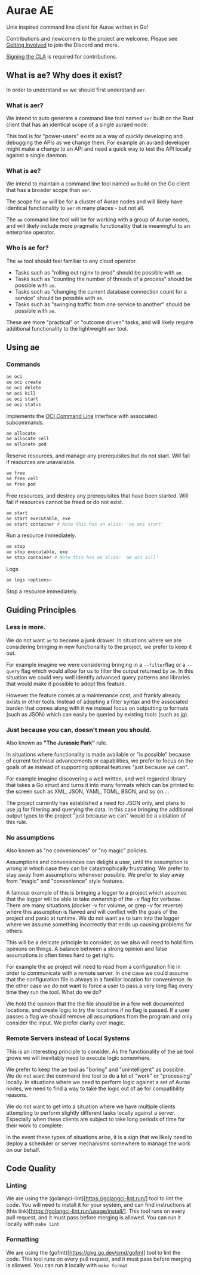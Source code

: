 # Aurae AE

Unix inspired command line client for Aurae written in Go!

Contributions and newcomers to the project are welcome. Please see [Getting Involved](https://github.com/aurae-runtime/community#getting-involved) to join the Discord and more.

[Signing the CLA](https://cla.aurae.io/) is required for contributions.

## What is ae? Why does it exist?

In order to understand `ae` we should first understand `aer`.

### What is aer?
We intend to auto generate a command line tool named `aer` built on the Rust client that has an identical scope of a single auraed node.

This tool is for "power-users" exists as a way of quickly developing and debugging the APIs as we change them. For example an auraed developer might make a change to an API and need a quick way to test the API locally against a single daemon.

### What is ae?

We intend to maintain a command line tool named `ae` build on the Go client that has a broader scope than `aer`.

The scope for `ae` will be for a cluster of Aurae nodes and will likely have identical functionality to `aer` in many places - but not all.

The `ae` command line tool will be for working with a group of Aurae nodes, and will likely include more pragmatic functionality that is meaningful to an enterprise operator.

### Who is ae for?

The `ae` tool should feel familiar to any cloud operator.

-   Tasks such as "rolling out nginx to prod" should be possible with `ae`.
-   Tasks such as "counting the number of threads of a process" should be possible with `ae`.
-   Tasks such as "changing the current database connection count for a service" should be possible with `ae`.
-   Tasks such as "swinging traffic from one service to another" should be possible with `ae`.

These are more "practical" or "outcome driven" tasks, and will likely require additional functionality to the lightweight `aer` tool.

## Using ae
### Commands

```bash
ae oci
ae oci create
ae oci delete
ae oci kill
ae oci start
ae oci status
```

Implements the [OCI Command Line](https://github.com/opencontainers/runtime-tools/blob/master/docs/command-line-interface.md) interface with associated subcommands.

```bash
ae allocate
ae allocate cell
ae allocate pod
```

Reserve resources, and manage any prerequisites but do not start. Will fail if resources are unavailable.

```bash
ae free
ae free cell
ae free pod
```

Free resources, and destroy any prerequisites that have been started. Will fail if resources cannot be freed or do not exist.

```bash
ae start
ae start executable, exe
ae start container # Note this has an alias: 'ae oci start'
```

Run a resource immediately.

```bash
ae stop
ae stop executable, exe
ae stop container # Note this has an alias: 'ae oci kill'
```

Logs

```bash
ae logs <options>
```

Stop a resource immediately.


## Guiding Principles

### Less is more.

We do not want `ae` to become a junk drawer. In situations where we are considering bringing in new functionality to the project, we prefer to keep it out.

For example imagine we were considering bringing in a `--filter`flag or a `--query` flag which would allow for us to filter the output returned by `ae`. In this situation we could very well identify advanced query patterns and libraries that would make it possible to adopt this feature.

However the feature comes at a maintenance cost, and frankly already exists in other tools. Instead of adopting a filter syntax and the associated burden that comes along with it we instead focus on outputting to formats (such as JSON) which can easily be queried by existing tools (such as [jq](https://stedolan.github.io/jq/)).

### Just because you can, doesn't mean you should.

Also known as **"The Jurassic Park"** rule.

In situations where functionality is made available or "is possible" because of current technical advancements or capabilities, we prefer to focus on the goals of ae instead of supporting optional features "just because we can".

For example imagine discovering a well written, and well regarded library that takes a Go struct and turns it into many formats which can be printed to the screen such as XML, JSON, YAML, TOML, BSON, and so on....

The project currently has established a need for JSON only, and plans to use jq for filtering and querying the data. In this case bringing the additional output types to the project "just because we can" would be a violation of this rule.

### No assumptions

Also known as "no conveniences" or "no magic" policies.

Assumptions and conveniences can delight a user, until the assumption is wrong in which case they can be catastrophically frustrating. We prefer to stay away from assumptions whenever possible. We prefer to stay away from "magic" and "convenience" style features.

A famous example of this is bringing a logger to a project which assumes that the logger will be able to take ownership of the -v flag for verbose. There are many situations (docker -v for volume, or grep -v for reverse) where this assumption is flawed and will conflict with the goals of the project and panic at runtime. We do not want ae to turn into the logger where we assume something incorrectly that ends up causing problems for others.

This will be a delicate principle to consider, as we also will need to hold firm opinions on things. A balance between a strong opinion and false assumptions is often times hard to get right.

For example the ae project will need to read from a configuration file in order to communicate with a remote server. In one case we could assume that the configuration file is always in a familiar location for convenience. In the other case we do not want to force a user to pass a very long flag every time they run the tool. What do we do?

We hold the opinion that the the file should be in a few well documented locations, and create logic to try the locations if no flag is passed. If a user passes a flag we should remove all assumptions from the program and only consider the input. We prefer clarity over magic.

### Remote Servers instead of Local Systems

This is an interesting principle to consider. As the functionality of the ae tool grows we will inevitably need to execute logic somewhere.

We prefer to keep the ae tool as "boring" and "unintelligent" as possible. We do not want the command line tool to do a lot of "work" or "processing" locally. In situations where we need to perform logic against a set of Aurae nodes, we need to find a way to take the logic out of ae for compatibility reasons.

We do not want to get into a situation where we have multiple clients attempting to perform slightly different tasks locally against a server. Especially when these clients are subject to take long periods of time for their work to complete.

In the event these types of situations arise, it is a sign that we likely need to deploy a scheduler or server mechanisms somewhere to manage the work on our behalf.



## Code Quality

### Linting

We are using the (golangci-lint)[https://golangci-lint.run/] tool to lint the code. You will need to install it for your system, and can find instructions at (this link)[https://golangci-lint.run/usage/install/]. This tool runs on every pull request, and it must pass before merging is allowed. You can run it locally with `make lint`

### Formatting

We are using the (gofmt)[https://pkg.go.dev/cmd/gofmt] tool to lint the code. This tool runs on every pull request, and it must pass before merging is allowed. You can run it locally with `make format`
